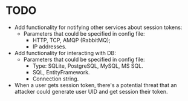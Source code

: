 # TODO 

- Add functionality for notifying other services about session tokens: 
    - Parameters that could be specified in config file:
        - HTTP, TCP, AMQP (RabbitMQ);
        - IP addresses.
- Add functionality for interacting with DB:
    - Parameters that could be specified in config file:
        - Type: SQLite, PostgreSQL, MySQL, MS SQL.
        - SQL, EntityFramework.
        - Connection string.
- When a user gets session token, there's a potential threat that an attacker could generate user UID and get session their token.
